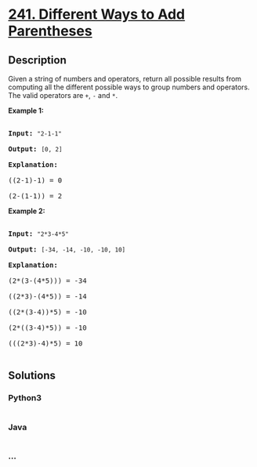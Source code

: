 # [241. Different Ways to Add Parentheses](https://leetcode.com/problems/different-ways-to-add-parentheses)

## Description
<p>Given a string of numbers and operators, return all possible results from computing all the different possible ways to group numbers and operators. The valid operators are <code>+</code>, <code>-</code> and <code>*</code>.</p>

<p><b>Example 1:</b></p>

<pre>
<b>Input:</b> <code>&quot;2-1-1&quot;</code>
<b>Output:</b> <code>[0, 2]</code>
<strong>Explanation: </strong>
((2-1)-1) = 0 
(2-(1-1)) = 2</pre>

<p><b>Example 2:</b></p>

<pre>
<b>Input: </b><code>&quot;2*3-4*5&quot;</code>
<b>Output:</b> <code>[-34, -14, -10, -10, 10]</code>
<strong>Explanation: 
</strong>(2*(3-(4*5))) = -34 
((2*3)-(4*5)) = -14 
((2*(3-4))*5) = -10 
(2*((3-4)*5)) = -10 
(((2*3)-4)*5) = 10<strong>
</strong></pre>


## Solutions


### Python3

```python

```

### Java

```java

```

### ...
```

```
